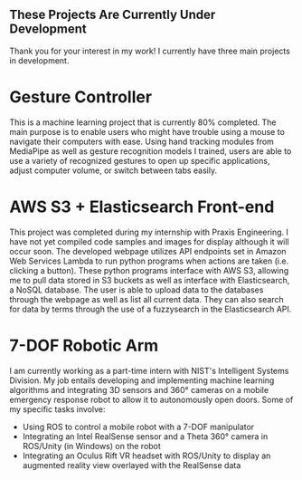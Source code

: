 ## These Projects Are Currently Under Development
Thank you for your interest in my work! I currently have three main projects in development.

# Gesture Controller
This is a machine learning project that is currently 80% completed. The main purpose is to enable users who might have trouble using a mouse to navigate their computers with ease. Using hand tracking modules from MediaPipe as well as gesture recognition models I trained, users are able to use a variety of recognized gestures to open up specific applications, adjust computer volume, or switch between tabs easily.

# AWS S3 + Elasticsearch Front-end
This project was completed during my internship with Praxis Engineering. I have not yet compiled code samples and images for display although it will occur soon. The developed webpage utilizes API endpoints set in Amazon Web Services Lambda to run python programs when actions are taken (i.e. clicking a button). These python programs interface with AWS S3, allowing me to pull data stored in S3 buckets as well as interface with Elasticsearch, a NoSQL database. The user is able to upload data to the databases through the webpage as well as list all current data. They can also search for data by terms through the use of a fuzzysearch in the Elasticsearch API.

# 7-DOF Robotic Arm
I am currently working as a part-time intern with NIST's Intelligent Systems Division. My job entails developing and implementing machine learning algorithms and integrating 3D sensors and 360° cameras on a mobile emergency response robot to allow it to autonomously open doors. Some of my specific tasks involve:
- Using ROS to control a mobile robot with a 7-DOF manipulator
- Integrating an Intel RealSense sensor and a Theta 360° camera in ROS/Unity (in Windows) on the robot
- Integrating an Oculus Rift VR headset with ROS/Unity to display an augmented reality view overlayed with the RealSense data

